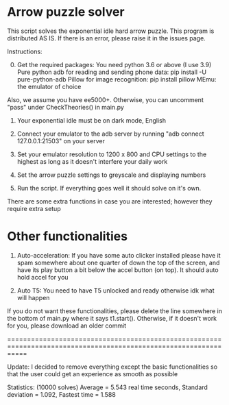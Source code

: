 # Arrow puzzle solver

This script solves the exponential idle hard arrow puzzle. This program is distributed AS IS. If there is an error, please raise it in the issues page.

Instructions:

0. Get the required packages: You need python 3.6 or above (I use 3.9)
Pure python adb for reading and sending phone data: pip install -U pure-python-adb
Pillow for image recognition: pip install pillow
MEmu: the emulator of choice

Also, we assume you have ee5000+. Otherwise, you can uncomment "pass" under CheckTheories() in main.py

1. Your exponential idle must be on dark mode, English

2. Connect your emulator to the adb server by running "adb connect 127.0.0.1:21503" on your server

3. Set your emulator resolution to 1200 x 800 and CPU settings to the highest as long as it doesn't interfere your daily work

4. Set the arrow puzzle settings to greyscale and displaying numbers

5. Run the script. If everything goes well it should solve on it's own.

There are some extra functions in case you are interested; however they require extra setup

# Other functionalities

1. Auto-acceleration: If you have some auto clicker installed please have it spam somewhere about one quarter of down the top of the screen, and have its play button a bit below the accel button (on top). It should auto hold accel for you

2. Auto T5: You need to have T5 unlocked and ready otherwise idk what will happen

If you do not want these functionalities, please delete the line somewhere in the bottom of main.py where it says t1.start(). Otherwise, if it doesn't work for you, please download an older commit


=================================================================================================================


Update: I decided to remove everything except the basic functionalities so that the user could get an experience as smooth as possible

Statistics: (10000 solves) Average = 5.543 real time seconds, Standard deviation = 1.092, Fastest time = 1.588